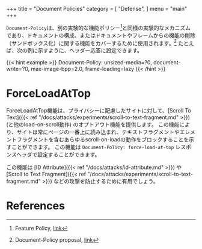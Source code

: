 +++
title = "Document Policies"
category = [
    "Defense",
]
menu = "main"
+++

`Document-Policy`は、別の実験的な機能ポリシー[^1]と同様の実験的なメカニズムであり、ドキュメントの構成、またはドキュメントやフレームからの機能の削除（サンドボックス化）に関する機能をカバーするために使用されます。[^2]
たとえば、次の例に示すように、ヘッダー応答に設定できます。 

{{< hint example >}}
Document-Policy: unsized-media=?0, document-write=?0, max-image-bpp=2.0, frame-loading=lazy
{{< /hint >}}

# ForceLoadAtTop 
ForceLoadAtTop機能は、プライバシーに配慮したサイトに対して、[Scroll To Text]({{< ref "/docs/attacks/experiments/scroll-to-text-fragment.md" >}}) (と他のload-on-scroll動作) のオプトアウト機能を提供します。
この機能により、サイトは常にページの一番上に読み込まれ、テキストフラグメントやエレメントフラグメントを含むあらゆるscroll-on-loadの動作をブロックすることを示すことができます。
この機能は `Document-Policy: force-load-at-top` レスポンスヘッダで設定することができます。

この機能は [ID Attribute]({{< ref "/docs/attacks/id-attribute.md" >}}) や [Scroll to Text Fragment]({{< ref "/docs/attacks/experiments/scroll-to-text-fragment.md" >}}) などの攻撃を防止するために有用でしょう。

# References
[^1]: Feature Policy, [link](https://developer.mozilla.org/en-US/docs/Web/HTTP/Headers/Feature-Policy)
[^2]: Document-Policy proposal, [link](https://github.com/wicg/document-policy/blob/main/document-policy-explainer.md)
[^3]: Document-Policy: force-load-at-top, [link](https://www.chromestatus.com/feature/5744681033924608)
